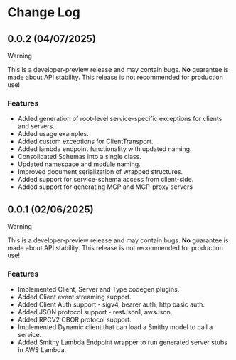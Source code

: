 # Change Log
## 0.0.2 (04/07/2025)
> [!WARNING]
> This is a developer-preview release and may contain bugs. **No** guarantee is made about API stability.
> This release is not recommended for production use!
### Features
- Added generation of root-level service-specific exceptions for clients and servers.
- Added usage examples.
- Added custom exceptions for ClientTransport.
- Added lambda endpoint functionality with updated naming.
- Consolidated Schemas into a single class.
- Updated namespace and module naming.
- Improved document serialization of wrapped structures.
- Added support for service-schema access from client-side.
- Added support for generating MCP and MCP-proxy servers


## 0.0.1 (02/06/2025)
> [!WARNING]
> This is a developer-preview release and may contain bugs. **No** guarantee is made about API stability.
> This release is not recommended for production use!
### Features
- Implemented Client, Server and Type codegen plugins.
- Added Client event streaming support.
- Added Client Auth support - sigv4, bearer auth, http basic auth.
- Added JSON protocol support - restJson1, awsJson.
- Added RPCV2 CBOR protocol support.
- Implemented Dynamic client that can load a Smithy model to call a service.
- Added Smithy Lambda Endpoint wrapper to run generated server stubs in AWS Lambda.